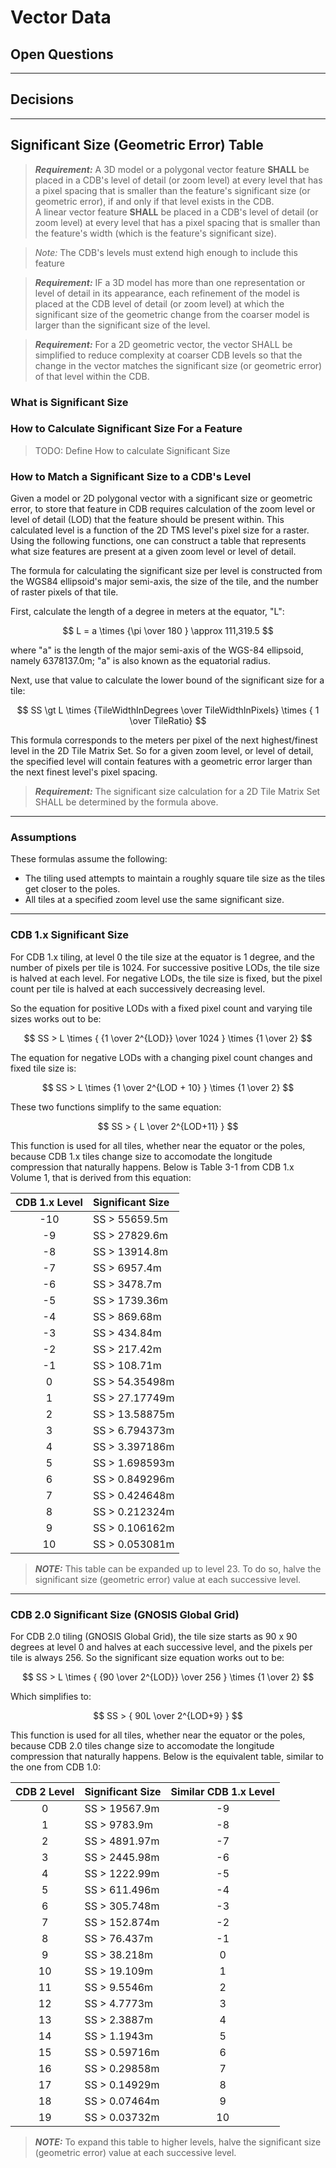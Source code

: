 # Vector Data

## Open Questions


-----------------
## Decisions

----
## Significant Size (Geometric Error) Table

> **_Requirement:_**  A 3D model or a polygonal vector feature **SHALL** be placed in a CDB's level of detail (or zoom level) at every level that has a pixel spacing that is smaller than the feature's significant size (or geometric error), if and only if that level exists in the CDB.<br>
> A linear vector feature **SHALL** be placed in a CDB's level of detail (or zoom level) at every level that has a pixel spacing that is smaller than the feature's width (which is the feature's significant size).

> _Note:_  The CDB's levels must extend high enough to include this feature

> **_Requirement:_**  IF a 3D model has more than one representation or level of detail in its appearance, each refinement of the model is placed at the CDB level of detail (or zoom level) at which the significant size of the geometric change from the coarser model is larger than the significant size of the level.

> **_Requirement:_**  For a 2D geometric vector, the vector SHALL be simplified to reduce complexity at coarser CDB levels so that the change in the vector matches the significant size (or geometric error) of that level within the CDB.

### What is Significant Size

### How to Calculate Significant Size For a Feature

> TODO: Define How to calculate Significant Size

### How to Match a Significant Size to a CDB's Level

Given a model or 2D polygonal vector with a significant size or geometric error, to store that feature in CDB requires calculation of the zoom level or level of detail (LOD) that the feature should be present within.  This calculated level is a function of the 2D TMS level's pixel size for a raster.  Using the following functions, one can construct a table that represents what size features are present at a given zoom level or level of detail.

The formula for calculating the significant size per level is constructed from the WGS84 ellipsoid's major semi-axis, the size of the tile, and the number of raster pixels of that tile.

First, calculate the length of a degree in meters at the equator, "L":

$$ L = a \times {\pi \over 180 } \approx 111,319.5 $$

where "a" is the length of the major semi-axis of the WGS-84 ellipsoid, namely 6378137.0m; "a" is also known as the equatorial radius.

Next, use that value to calculate the lower bound of the significant size for a tile:

$$ SS \gt L \times {TileWidthInDegrees \over TileWidthInPixels} \times { 1 \over TileRatio} $$

This formula corresponds to the meters per pixel of the next highest/finest level in the 2D Tile Matrix Set.  So for a given zoom level, or level of detail, the specified level will contain features with a geometric error larger than the next finest level's pixel spacing.

> **_Requirement:_**  The significant size calculation for a 2D Tile Matrix Set SHALL be determined by the formula above.

---
### Assumptions

These formulas assume the following:
* The tiling used attempts to maintain a roughly square tile size as the tiles get closer to the poles.
* All tiles at a specified zoom level use the same significant size.

---
### CDB 1.x Significant Size

For CDB 1.x tiling, at level 0 the tile size at the equator is 1 degree, and the number of pixels per tile is 1024.  For successive positive LODs, the tile size is halved at each level.  For negative LODs, the tile size is fixed, but the pixel count per tile is halved at each successively decreasing level.

So the equation for positive LODs with a fixed pixel count and varying tile sizes works out to be:

$$ SS >  L \times { {1 \over 2^{LOD}} \over 1024 } \times {1 \over 2} $$

The equation for negative LODs with a changing pixel count changes and fixed tile size is:

$$ SS >  L \times {1 \over 2^{LOD + 10} } \times {1 \over 2} $$

These two functions simplify to the same equation:

$$ SS > { L \over 2^{LOD+11} } $$

This function is used for all tiles, whether near the equator or the poles, because CDB 1.x tiles change size to accomodate the longitude compression that naturally happens.  Below is Table 3-1 from CDB 1.x Volume 1, that is derived from this equation:

| CDB 1.x Level | Significant Size |
| :-----------: | :--------------- |
| -10 | SS > 55659.5m |
| -9 | SS > 27829.6m  |
| -8 | SS > 13914.8m  |
| -7 | SS > 6957.4m   |
| -6 | SS > 3478.7m   |
| -5 | SS > 1739.36m  |
| -4 | SS > 869.68m   |
| -3 | SS > 434.84m   |
| -2 | SS > 217.42m   |
| -1 | SS > 108.71m   |
|  0 | SS > 54.35498m |
|  1 | SS > 27.17749m |
|  2 | SS > 13.58875m |
|  3 | SS > 6.794373m |
|  4 | SS > 3.397186m |
|  5 | SS > 1.698593m |
|  6 | SS > 0.849296m |
|  7 | SS > 0.424648m |
|  8 | SS > 0.212324m |
|  9 | SS > 0.106162m |
| 10 | SS > 0.053081m |

> **_NOTE:_** This table can be expanded up to level 23.  To do so, halve the significant size (geometric error) value at each successive level.

---
### CDB 2.0 Significant Size (GNOSIS Global Grid)

For CDB 2.0 tiling (GNOSIS Global Grid), the tile size starts as 90 x 90 degrees at level 0 and halves at each successive level, and the pixels per tile is always 256.  So the significant size equation works out to be:

$$ SS > L \times { {90 \over 2^{LOD}} \over 256 } \times {1 \over 2} $$

Which simplifies to:

$$ SS > { 90L \over 2^{LOD+9} } $$

This function is used for all tiles, whether near the equator or the poles, because CDB 2.0 tiles change size to accomodate the longitude compression that naturally happens.  Below is the equivalent table, similar to the one from CDB 1.0:

| CDB 2 Level | Significant Size | Similar CDB 1.x Level |
| :---------: | :--------------- | :-------------------: |
|  0 |  SS > 19567.9m   | -9 |
|  1 |  SS > 9783.9m    | -8 |
|  2 |  SS > 4891.97m   | -7 |
|  3 |  SS > 2445.98m   | -6 |
|  4 |  SS > 1222.99m   | -5 |
|  5 |  SS > 611.496m   | -4 |
|  6 |  SS > 305.748m   | -3 |
|  7 |  SS > 152.874m   | -2 |
|  8 |  SS >  76.437m   | -1 |
|  9 |  SS >  38.218m   |  0 |
| 10 |  SS >  19.109m   |  1 |
| 11 |  SS >   9.5546m  |  2 |
| 12 |  SS >   4.7773m  |  3 |
| 13 |  SS >   2.3887m  |  4 |
| 14 |  SS >   1.1943m  |  5 |
| 15 |  SS >   0.59716m |  6 |
| 16 |  SS >   0.29858m |  7 |
| 17 |  SS >   0.14929m |  8 |
| 18 |  SS >   0.07464m |  9 |
| 19 |  SS >   0.03732m | 10 |

> **_NOTE:_** To expand this table to higher levels, halve the significant size (geometric error) value at each successive level.

